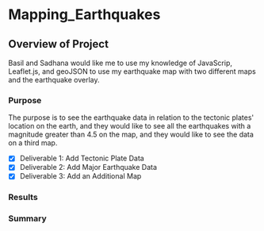 # Mapping_Earthquakes

## Overview of Project
Basil and Sadhana would like me to use my knowledge of JavaScrip, Leaflet.js, and geoJSON to use my earthquake map with two different maps and the earthquake overlay.

### Purpose
The purpose is to see the earthquake data in relation to the tectonic plates' location on the earth, and they would like to see all the earthquakes with a magnitude greater than 4.5 on the map, and they would like to see the data on a third map.

- [x] Deliverable 1: Add Tectonic Plate Data
- [x] Deliverable 2: Add Major Earthquake Data
- [x] Deliverable 3: Add an Additional Map

### Results

### Summary